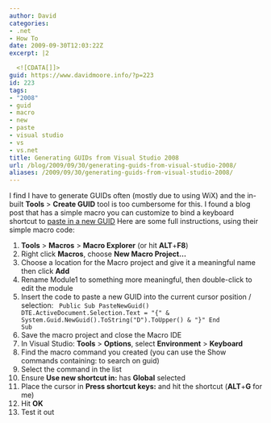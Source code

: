 ```yaml
---
author: David
categories:
- .net
- How To
date: 2009-09-30T12:03:22Z
excerpt: |2

  <![CDATA[]]>
guid: https://www.davidmoore.info/?p=223
id: 223
tags:
- "2008"
- guid
- macro
- new
- paste
- visual studio
- vs
- vs.net
title: Generating GUIDs from Visual Studio 2008
url: /blog/2009/09/30/generating-guids-from-visual-studio-2008/
aliases: /2009/09/30/generating-guids-from-visual-studio-2008/
---
```


I find I have to generate GUIDs often (mostly due to using WiX) and the in-built <strong>Tools</strong> > <strong>Create GUID</strong> tool is too cumbersome for this. I found a blog post that has a simple macro you can customize to bind a keyboard shortcut to <a href="https://www.wirwar.com/blog/2007/11/03/generating-guids-in-the-visual-studio-ide/" target="_blank">paste in a new GUID</a> Here are some full instructions, using their simple macro code: <ol> <li><strong>Tools</strong> > <strong>Macros</strong> > <strong>Macro Explorer</strong> (or hit <strong>ALT</strong>+<strong>F8</strong>)</li> <li>Right click <strong>Macros</strong>, choose <strong>New Macro Project&#8230;</strong></li> <li>Choose a location for the Macro project and give it a meaningful name then click <strong>Add</strong></li> <li>Rename Module1 to something more meaningful, then double-click to edit the module</li> <li>Insert the code to paste a new GUID into the current cursor position / selection: <code> Public Sub PasteNewGuid() DTE.ActiveDocument.Selection.Text = "{" & System.Guid.NewGuid().ToString("D").ToUpper() & "}" End Sub</code></li> <li>Save the macro project and close the Macro IDE</li> <li>In Visual Studio: <strong>Tools</strong> > <strong>Options</strong>, select <strong>Environment</strong> > <strong>Keyboard</strong></li> <li>Find the macro command you created (you can use the Show commands containing: to search on guid)</li> <li>Select the command in the list</li> <li>Ensure <strong>Use new shortcut in:</strong> has <strong>Global</strong> selected</li> <li>Place the cursor in <strong>Press shortcut keys:</strong> and hit the shortcut (<strong>ALT</strong>+<strong>G</strong> for me)</li> <li>Hit <strong>OK</strong></li> <li>Test it out</li> </ol>